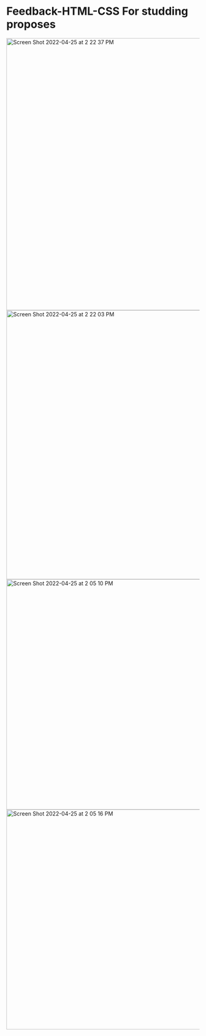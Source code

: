 # Feedback-HTML-CSS For studding proposes 

<img width="709" alt="Screen Shot 2022-04-25 at 2 22 37 PM" src="https://user-images.githubusercontent.com/21189063/165150448-cddfa67e-da57-42d1-a614-3e2ff025fa0e.png">

<img width="701" alt="Screen Shot 2022-04-25 at 2 22 03 PM" src="https://user-images.githubusercontent.com/21189063/165150462-d62c0711-9820-48f0-9051-4451834aaabe.png">

<img width="600" alt="Screen Shot 2022-04-25 at 2 05 10 PM" src="https://user-images.githubusercontent.com/21189063/165150479-9ccf6ae1-a08e-47a8-94c1-1545170b5179.png">

<img width="573" alt="Screen Shot 2022-04-25 at 2 05 16 PM" src="https://user-images.githubusercontent.com/21189063/165150496-12938414-388d-4bce-92c2-fcfc9480f927.png">
